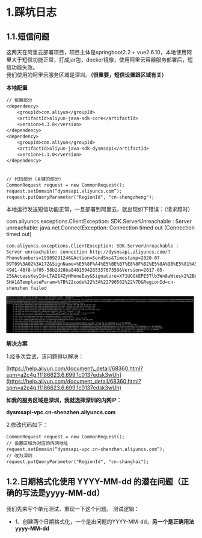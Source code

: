 # 1.踩坑日志

## 1.1.短信问题

这两天在阿里云部署项目，项目主体是springboot2.2 + vue2.6.10，本地使用阿里大于短信功能正常，打成jar包，docker镜像，使用阿里云容器服务部署后，短信功能失效。  
我们使用的阿里云服务区域是深圳。**（很重要，短信设置跟区域有关）**

**本地配置**

```
// 依赖部分
<dependency>
    <groupId>com.aliyun</groupId>
    <artifactId>aliyun-java-sdk-core</artifactId>
    <version>4.3.8</version>
</dependency>
<dependency>
    <groupId>com.aliyun</groupId>
    <artifactId>aliyun-java-sdk-dysmsapi</artifactId>
    <version>1.1.0</version>
</dependency>


// 代码部分（关键的部分）
CommonRequest request = new CommonRequest();
request.setDomain(“dysmsapi.aliyuncs.com”);
request.putQueryParameter("RegionId", "cn-shengzheng");
```

本地运行发送短信功能正常，一旦部署到阿里云，就出现如下错误：（请求超时）

com.aliyuncs.exceptions.ClientException: SDK.ServerUnreachable : Server unreachable: java.net.ConnectException: Connection timed out \(Connection timed out\)

```
com.aliyuncs.exceptions.ClientException: SDK.ServerUnreachable : Server unreachable: connection http://dysmsapi.aliyuncs.com/?PhoneNumbers=19909291246&Action=SendSms&Timestamp=2020-07-09T09%3A02%3A17Z&SignName=%E5%8F%A4%E5%BE%B7%E8%8F%B2%E5%8A%9B%E5%81%A5%E8%BA%AB&TemplateCode=SMS_161380087&SignatureVersion=1.0&Format=JSON&SignatureNonce=df5d70ec-49d1-48f8-bf05-58b2d28ba848159428533767359&Version=2017-05-25&AccessKeyId=LTAIE4ZyHMoneEay&Signature=X71UGGkEPE5Tlb3Wn8aWtusk2%2BA%3D&SignatureMethod=HMAC-SHA1&TemplateParam=%7B%22code%22%3A%22790562%22%7D&RegionId=cn-shenzhen failed
```

![](/static/image/微信截图_20200709172936.png)

**解决方案**

1.经多次尝试，该问题得以解决：

[https://help.aliyun.com/document\_detail/68360.html?spm=a2c4g.11186623.6.699.1c0137edsk3wUh](https://help.aliyun.com/document_detail/68360.html?spm=a2c4g.11186623.6.699.1c0137edsk3wUh)

**如我的服务区域是深圳，我就选择深圳的内网IP：**

**dysmsapi-vpc.cn-shenzhen.aliyuncs.com**

2.修改代码如下：

```
CommonRequest request = new CommonRequest();
// 设置区域为对应的内网地址
request.setDomain(“dysmsapi-vpc.cn-shenzhen.aliyuncs.com”);
// 改为深圳
request.putQueryParameter("RegionId", "cn-shanghai");
```
## 1.2.日期格式化使用 YYYY-MM-dd 的潜在问题（正确的写法是yyyy-MM-dd）
我们先来写个单元测试，重现一下这个问题。
测试逻辑：
* 1、创建两个日期格式化，一个是出问题的YYYY-MM-dd，**另一个是正确用法yyyy-MM-dd**
